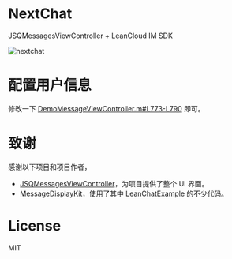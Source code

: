 # NextChat
JSQMessagesViewController + LeanCloud IM SDK

![nextchat](https://cloud.githubusercontent.com/assets/5022872/7534767/64c128d4-f5b0-11e4-82e7-1e89ea51cc7d.gif)

# 配置用户信息

修改一下 [DemoMessageViewController.m#L773-L790](https://github.com/leancloud/NextChat/blob/master/NextChat/DemoMessagesViewController.m#L773-L790) 即可。


# 致谢  
感谢以下项目和项目作者，
* [JSQMessagesViewController](https://github.com/jessesquires/JSQMessagesViewController)，为项目提供了整个 UI 界面。
* [MessageDisplayKit](https://github.com/xhzengAIB/MessageDisplayKit)，使用了其中 [LeanChatExample](https://github.com/xhzengAIB/MessageDisplayKit/tree/master/Example/MessageDisplayKitLeanchatExample) 的不少代码。

# License  
MIT
